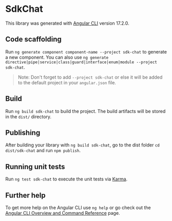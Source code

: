 # SdkChat

This library was generated with [Angular CLI](https://github.com/angular/angular-cli) version 17.2.0.

## Code scaffolding

Run `ng generate component component-name --project sdk-chat` to generate a new component. You can also use `ng generate directive|pipe|service|class|guard|interface|enum|module --project sdk-chat`.
> Note: Don't forget to add `--project sdk-chat` or else it will be added to the default project in your `angular.json` file. 

## Build

Run `ng build sdk-chat` to build the project. The build artifacts will be stored in the `dist/` directory.

## Publishing

After building your library with `ng build sdk-chat`, go to the dist folder `cd dist/sdk-chat` and run `npm publish`.

## Running unit tests

Run `ng test sdk-chat` to execute the unit tests via [Karma](https://karma-runner.github.io).

## Further help

To get more help on the Angular CLI use `ng help` or go check out the [Angular CLI Overview and Command Reference](https://angular.io/cli) page.
